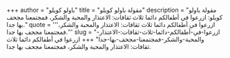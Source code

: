 +++
author = "باولو كويلو"
title = "مقولة باولو كويلو"
description = "مقولة باولو كويلو: ازرعوا في أطفالكم دائما ثلاث ثقافات: الاعتذار والمحبة والشكر، فمجتمعنا مجحف بها جدا."
quote = '''ازرعوا في أطفالكم دائما ثلاث ثقافات: الاعتذار والمحبة والشكر، فمجتمعنا مجحف بها جدا.'''
slug = "ازرعوا-في-أطفالكم-دائما-ثلاث-ثقافات:-الاعتذار-والمحبة-والشكر-فمجتمعنا-مجحف-بها-جدا"
+++
ازرعوا في أطفالكم دائما ثلاث ثقافات: الاعتذار والمحبة والشكر، فمجتمعنا مجحف بها جدا.
